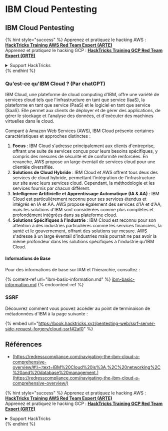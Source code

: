 # IBM Cloud Pentesting

## IBM Cloud Pentesting

{% hint style="success" %}
Apprenez et pratiquez le hacking AWS :<img src="../../.gitbook/assets/image (1).png" alt="" data-size="line">[**HackTricks Training AWS Red Team Expert (ARTE)**](https://training.hacktricks.xyz/courses/arte)<img src="../../.gitbook/assets/image (1).png" alt="" data-size="line">\
Apprenez et pratiquez le hacking GCP : <img src="../../.gitbook/assets/image (2).png" alt="" data-size="line">[**HackTricks Training GCP Red Team Expert (GRTE)**<img src="../../.gitbook/assets/image (2).png" alt="" data-size="line">](https://training.hacktricks.xyz/courses/grte)

<details>

<summary>Support HackTricks</summary>

* Consultez les [**plans d'abonnement**](https://github.com/sponsors/carlospolop) !
* **Rejoignez le** 💬 [**groupe Discord**](https://discord.gg/hRep4RUj7f) ou le [**groupe telegram**](https://t.me/peass) ou **suivez** nous sur **Twitter** 🐦 [**@hacktricks\_live**](https://twitter.com/hacktricks\_live)**.**
* **Partagez des astuces de hacking en soumettant des PRs aux** [**HackTricks**](https://github.com/carlospolop/hacktricks) et [**HackTricks Cloud**](https://github.com/carlospolop/hacktricks-cloud) dépôts GitHub.

</details>
{% endhint %}

### Qu'est-ce qu'IBM Cloud ? (Par chatGPT)

IBM Cloud, une plateforme de cloud computing d'IBM, offre une variété de services cloud tels que l'infrastructure en tant que service (IaaS), la plateforme en tant que service (PaaS) et le logiciel en tant que service (SaaS). Elle permet aux clients de déployer et de gérer des applications, de gérer le stockage et l'analyse des données, et d'exécuter des machines virtuelles dans le cloud.

Comparé à Amazon Web Services (AWS), IBM Cloud présente certaines caractéristiques et approches distinctes :

1. **Focus** : IBM Cloud s'adresse principalement aux clients d'entreprise, offrant une suite de services conçus pour leurs besoins spécifiques, y compris des mesures de sécurité et de conformité renforcées. En revanche, AWS propose un large éventail de services cloud pour une clientèle diversifiée.
2. **Solutions de Cloud Hybride** : IBM Cloud et AWS offrent tous deux des services de cloud hybride, permettant l'intégration de l'infrastructure sur site avec leurs services cloud. Cependant, la méthodologie et les services fournis par chacun diffèrent.
3. **Intelligence Artificielle et Apprentissage Automatique (IA & AA)** : IBM Cloud est particulièrement reconnu pour ses services étendus et intégrés en IA et AA. AWS propose également des services d'IA et d'AA, mais les solutions d'IBM sont considérées comme plus complètes et profondément intégrées dans sa plateforme cloud.
4. **Solutions Spécifiques à l'Industrie** : IBM Cloud est reconnu pour son attention à des industries particulières comme les services financiers, la santé et le gouvernement, offrant des solutions sur mesure. AWS s'adresse à un large éventail d'industries mais pourrait ne pas avoir la même profondeur dans les solutions spécifiques à l'industrie qu'IBM Cloud.

#### Informations de Base

Pour des informations de base sur IAM et l'hierarchie, consultez :

{% content-ref url="ibm-basic-information.md" %}
[ibm-basic-information.md](ibm-basic-information.md)
{% endcontent-ref %}

### SSRF

Découvrez comment vous pouvez accéder au point de terminaison de métadonnées d'IBM à la page suivante :

{% embed url="https://book.hacktricks.xyz/pentesting-web/ssrf-server-side-request-forgery/cloud-ssrf#2af0" %}

## Références

* [https://redresscompliance.com/navigating-the-ibm-cloud-a-comprehensive-overview/#:\~:text=IBM%20Cloud%20is%3A,%2C%20networking%2C%20and%20database%20management.](https://redresscompliance.com/navigating-the-ibm-cloud-a-comprehensive-overview/)

{% hint style="success" %}
Apprenez et pratiquez le hacking AWS :<img src="../../.gitbook/assets/image (1).png" alt="" data-size="line">[**HackTricks Training AWS Red Team Expert (ARTE)**](https://training.hacktricks.xyz/courses/arte)<img src="../../.gitbook/assets/image (1).png" alt="" data-size="line">\
Apprenez et pratiquez le hacking GCP : <img src="../../.gitbook/assets/image (2).png" alt="" data-size="line">[**HackTricks Training GCP Red Team Expert (GRTE)**<img src="../../.gitbook/assets/image (2).png" alt="" data-size="line">](https://training.hacktricks.xyz/courses/grte)

<details>

<summary>Support HackTricks</summary>

* Consultez les [**plans d'abonnement**](https://github.com/sponsors/carlospolop) !
* **Rejoignez le** 💬 [**groupe Discord**](https://discord.gg/hRep4RUj7f) ou le [**groupe telegram**](https://t.me/peass) ou **suivez** nous sur **Twitter** 🐦 [**@hacktricks\_live**](https://twitter.com/hacktricks\_live)**.**
* **Partagez des astuces de hacking en soumettant des PRs aux** [**HackTricks**](https://github.com/carlospolop/hacktricks) et [**HackTricks Cloud**](https://github.com/carlospolop/hacktricks-cloud) dépôts GitHub.

</details>
{% endhint %}
